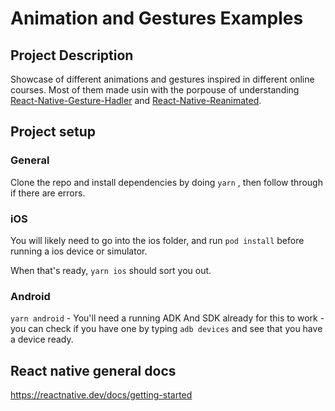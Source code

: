# Animation and Gestures Examples

## Project Description
Showcase of different animations and gestures inspired in different online courses. Most of them made usin with the porpouse of understanding [React-Native-Gesture-Hadler](https://github.com/software-mansion/react-native-gesture-handler) and [React-Native-Reanimated](https://github.com/software-mansion/react-native-reanimated).


## Project setup
### General
Clone the repo and install dependencies by doing ```yarn``` , then follow through if there are errors.

### iOS 
You will likely need to go into the ios folder, and run ```pod install``` before 
running a ios device or simulator.

When that's ready, ```yarn ios``` should sort you out.

### Android

```yarn android``` - You'll need a running ADK And SDK already for this to work - you can check if you have one by typing ```adb devices``` and see that you have a device ready.

## React native general docs
https://reactnative.dev/docs/getting-started


